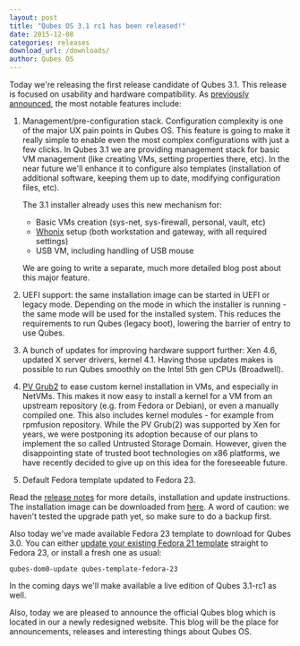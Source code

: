 ```yaml
---
layout: post
title: "Qubes OS 3.1 rc1 has been released!"
date: 2015-12-08
categories: releases
download_url: /downloads/
author: Qubes OS
---
```

Today we're releasing the first release candidate of Qubes 3.1. This release is
focused on usability and hardware compatibility. As [previously
announced][qubes-30-announced], the most notable features include:

1. Management/pre-configuration stack. Configuration complexity is one of the
   major UX pain points in Qubes OS. This feature is going to make it really
   simple to enable even the most complex configurations with just a few clicks.
   In Qubes 3.1 we are providing management stack for basic VM management (like
   creating VMs, setting properties there, etc). In the near future we'll
   enhance it to configure also templates (installation of additional software,
   keeping them up to date, modifying configuration files, etc).

   The 3.1 installer already uses this new mechanism for:
   
   * Basic VMs creation (sys-net, sys-firewall, personal, vault, etc)
   * [Whonix][whonix] setup (both workstation and gateway, with all required
           settings)
   * USB VM, including handling of USB mouse

   We are going to write a separate, much more detailed blog post about this
   major feature.

2. UEFI support: the same installation image can be started in UEFI or legacy
   mode. Depending on the mode in which the installer is running - the same mode
   will be used for the installed system. This reduces the requirements to 
   run Qubes (legacy boot), lowering the barrier of entry to use Qubes.

3. A bunch of updates for improving hardware support further: Xen 4.6, updated X
   server drivers, kernel 4.1. Having those updates makes is possible to run
   Qubes smoothly on the Intel 5th gen CPUs (Broadwell).

4. [PV Grub2][pv-grub-doc] to ease custom kernel installation in VMs, and
   especially in NetVMs. This makes it now easy to install a kernel for a VM
   from an upstream repository (e.g. from Fedora or Debian), or even a manually
   compiled one. This also includes kernel modules - for example from rpmfusion
   repository. While the PV Grub(2) was supported by Xen for years, we were
   postponing its adoption because of our plans to implement the so called
   Untrusted Storage Domain.  However, given the disappointing state of trusted
   boot technologies on x86 platforms, we have recently decided to give up on
   this idea for the foreseeable future.

5. Default Fedora template updated to Fedora 23.

Read the [release notes][release-notes] for more details, installation and update
instructions. The installation image can be downloaded from [here][download].
A word of caution: we haven't tested the upgrade path yet, so make sure to do a
backup first.

Also today we've made available Fedora 23 template to download for Qubes 3.0.
You can either [update your existing Fedora 21 template][template-upgrade]
straight to Fedora 23, or install a fresh one as usual:

    qubes-dom0-update qubes-template-fedora-23

In the coming days we'll make available a live edition of Qubes 3.1-rc1
as well.

Also, today we are pleased to announce the official Qubes blog
which is located in our a newly redesigned website. This blog
will be the place for announcements, releases and interesting
things about Qubes OS.

[qubes-30-announced]: http://blog.invisiblethings.org/2015/10/01/qubes-30.html
[whonix]: https://www.qubes-os.org/doc/templates/whonix/
[pv-grub-doc]: https://www.qubes-os.org/doc/managing-vm-kernel/#tocAnchor-1-3
[release-notes]: https://www.qubes-os.org/doc/releases/3.1/release-notes/
[download]: https://www.qubes-os.org/downloads/
[template-upgrade]: https://www.qubes-os.org/doc/fedora-template-upgrade-21/
